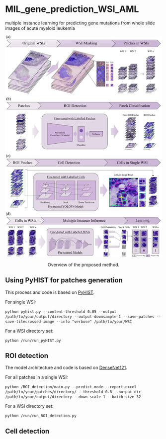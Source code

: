 # MIL_gene_prediction_WSI_AML
multiple instance learning for predicting gene mutations from whole slide images of acute myeloid leukemia

![The idea](./figs/Final_method.png) 

<p align="center">
 Overview of the proposed method.</center>
</p>

 ## Using PyHIST for patches generation

 This process and code is based on [PyHIST](https://github.com/manuel-munoz-aguirre/PyHIST).

For single WSI:
    
    python pyhist.py --content-threshold 0.05 --output /path/to/your/output/directory --output-downsample 1 --save-patches --save-tilecrossed-image --info "verbose" /path/to/your/WSI

For a WSI directory set:

    python /run/run_pyHIST.py

## ROI detection

The model architecture and code is based on [DenseNet121](https://doi.org/10.5281/zenodo.6373429).

For all patches in a single WSI:
    
    python /ROI_detection/main.py --predict-mode --report-excel /path/to/your/patches/directory/ --threshold 0.8 --output-dir /path/to/your/output/directory --down-scale 1 --batch-size 32

For a WSI directory set:

    python /run/run_ROI_detection.py

## Cell detection

